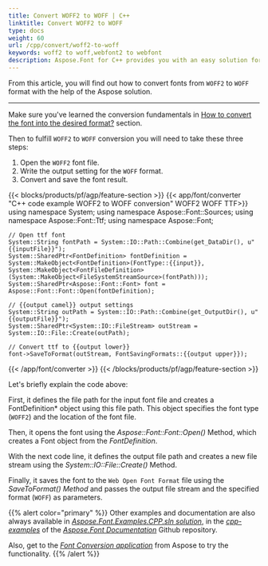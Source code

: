 ```yaml
---
title: Convert WOFF2 to WOFF | C++
linktitle: Convert WOFF2 to WOFF
type: docs
weight: 60
url: /cpp/convert/woff2-to-woff
keywords: woff2 to woff,webfont2 to webfont
description: Aspose.Font for C++ provides you with an easy solution for converting fonts. This documentation will tell about the woff2 to woff conversion.
---
```


From this article, you will find out how to convert fonts from `WOFF2` to `WOFF` format with the help of the Aspose solution.
____

Make sure you've learned the conversion fundamentals in [How to convert the font into the desired format?](https://docs.aspose.com//font/cpp/convert/#how-to-convert-the-font-into-the-desired-format) section.

Then to fulfill `WOFF2` to `WOFF` conversion you will need to take these three steps:

1. Open the `WOFF2` font file.
2. Write the output setting for the `WOFF` format.
3. Convert and save the font result.

{{< blocks/products/pf/agp/feature-section >}}
{{< app/font/converter "C++ code example WOFF2 to WOFF conversion" WOFF2 WOFF TTF>}}
    using namespace System;
    using namespace Aspose::Font::Sources;
    using namespace Aspose::Font::Ttf;
    using namespace Aspose::Font;

    // Open ttf font
    System::String fontPath = System::IO::Path::Combine(get_DataDir(), u"{{inputFile}}");
    System::SharedPtr<FontDefinition> fontDefinition = System::MakeObject<FontDefinition>(FontType::{{input}}, System::MakeObject<FontFileDefinition>(System::MakeObject<FileSystemStreamSource>(fontPath)));
    System::SharedPtr<Aspose::Font::Font> font = Aspose::Font::Font::Open(fontDefinition);

    // {{output camel}} output settings
    System::String outPath = System::IO::Path::Combine(get_OutputDir(), u"{{outputFile}}");
    System::SharedPtr<System::IO::FileStream> outStream = System::IO::File::Create(outPath);

    // Convert ttf to {{output lower}}
    font->SaveToFormat(outStream, FontSavingFormats::{{output upper}});
{{< /app/font/converter >}}
{{< /blocks/products/pf/agp/feature-section >}}

Let's briefly explain the code above:

First, it defines the file path for the input font file and creates a FontDefinition* object using this file path. This object specifies the font type (`WOFF2`) and the location of the font file.

Then, it opens the font using the *Aspose::Font::Font::Open()* Method, which creates a Font object from the *FontDefinition*.

With the next code line, it defines the output file path and creates a new file stream using the *System::IO::File::Create()* Method.

Finally, it saves the font to the `Web Open Font Format` file using the *SaveToFormat() Method* and passes the output file stream and the specified format (`WOFF`) as parameters.

{{% alert color="primary" %}}
Other examples and documentation are also always available in [*Aspose.Font.Examples.CPP.sln solution*](https://github.com/aspose-font/Aspose.Font-Documentation/tree/master/cpp-examples), in the [*cpp-examples*](https://github.com/aspose-font/Aspose.Font-Documentation/tree/master/cpp-examples) of the [*Aspose.Font Documentation*](https://github.com/aspose-font/Aspose.Font-Documentation) Github repository.

Also, get to the [*Font Conversion application*](https://products.aspose.app/font/conversion) from Aspose to try the functionality.
{{% /alert %}}